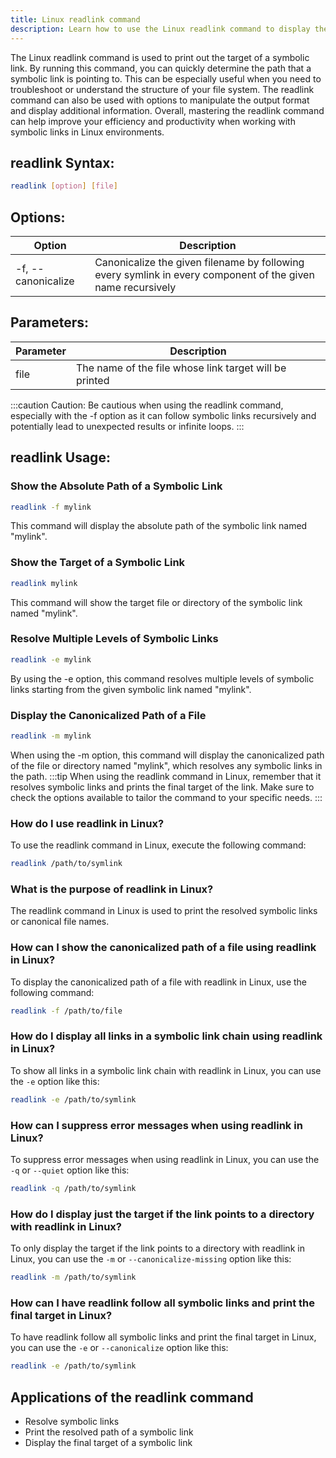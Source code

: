 ```yaml
---
title: Linux readlink command
description: Learn how to use the Linux readlink command to display the target of a symbolic link. 
---
```


The Linux readlink command is used to print out the target of a symbolic link. By running this command, you can quickly determine the path that a symbolic link is pointing to. This can be especially useful when you need to troubleshoot or understand the structure of your file system. The readlink command can also be used with options to manipulate the output format and display additional information. Overall, mastering the readlink command can help improve your efficiency and productivity when working with symbolic links in Linux environments.

## readlink Syntax:
```bash
readlink [option] [file]
```
## Options:
| Option     | Description                           |
|------------|---------------------------------------|
| -f, --canonicalize | Canonicalize the given filename by following every symlink in every component of the given name recursively |

## Parameters:
| Parameter | Description                                 |
|-----------|---------------------------------------------|
| file      | The name of the file whose link target will be printed | 

:::caution
Caution: Be cautious when using the readlink command, especially with the -f option as it can follow symbolic links recursively and potentially lead to unexpected results or infinite loops.
:::
## readlink Usage:
### Show the Absolute Path of a Symbolic Link
```bash
readlink -f mylink
```
This command will display the absolute path of the symbolic link named "mylink".

### Show the Target of a Symbolic Link
```bash
readlink mylink
```
This command will show the target file or directory of the symbolic link named "mylink".

### Resolve Multiple Levels of Symbolic Links
```bash
readlink -e mylink
```
By using the -e option, this command resolves multiple levels of symbolic links starting from the given symbolic link named "mylink".

### Display the Canonicalized Path of a File
```bash
readlink -m mylink
```
When using the -m option, this command will display the canonicalized path of the file or directory named "mylink", which resolves any symbolic links in the path.
:::tip
When using the readlink command in Linux, remember that it resolves symbolic links and prints the final target of the link. Make sure to check the options available to tailor the command to your specific needs.
:::

### How do I use readlink in Linux?
To use the readlink command in Linux, execute the following command:
```bash
readlink /path/to/symlink
```

### What is the purpose of readlink in Linux?
The readlink command in Linux is used to print the resolved symbolic links or canonical file names.

### How can I show the canonicalized path of a file using readlink in Linux?
To display the canonicalized path of a file with readlink in Linux, use the following command:
```bash
readlink -f /path/to/file
```

### How do I display all links in a symbolic link chain using readlink in Linux?
To show all links in a symbolic link chain with readlink in Linux, you can use the `-e` option like this:
```bash
readlink -e /path/to/symlink
```

### How can I suppress error messages when using readlink in Linux?
To suppress error messages when using readlink in Linux, you can use the `-q` or `--quiet` option like this:
```bash
readlink -q /path/to/symlink
```

### How do I display just the target if the link points to a directory with readlink in Linux?
To only display the target if the link points to a directory with readlink in Linux, you can use the `-m` or `--canonicalize-missing` option like this:
```bash
readlink -m /path/to/symlink
```

### How can I have readlink follow all symbolic links and print the final target in Linux?
To have readlink follow all symbolic links and print the final target in Linux, you can use the `-e` or `--canonicalize` option like this:
```bash
readlink -e /path/to/symlink
```
## Applications of the readlink command

- Resolve symbolic links
- Print the resolved path of a symbolic link
- Display the final target of a symbolic link